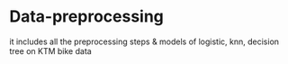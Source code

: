 # Data-preprocessing
it includes all the preprocessing steps &amp; models of logistic, knn, decision tree on KTM bike data
